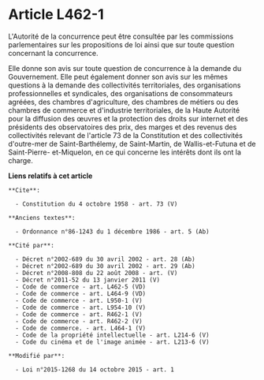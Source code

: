 # Article L462-1

L'Autorité de la concurrence peut être consultée par les commissions parlementaires sur les propositions de loi ainsi que sur
toute question concernant la concurrence. 

Elle donne son avis sur toute question de concurrence à la demande du Gouvernement. Elle peut également donner son avis sur
les mêmes questions à la demande des collectivités territoriales, des organisations professionnelles et syndicales, des
organisations de consommateurs agréées, des chambres d'agriculture, des chambres de métiers ou des chambres de commerce et
d'industrie territoriales, de la Haute Autorité pour la diffusion des œuvres et la protection des droits sur internet et des
présidents des observatoires des prix, des marges et des revenus des collectivités relevant de l'article 73 de la
Constitution et des collectivités d'outre-mer de Saint-Barthélemy, de Saint-Martin, de Wallis-et-Futuna et de Saint-Pierre-
et-Miquelon, en ce qui concerne les intérêts dont ils ont la charge.

**Liens relatifs à cet article**

	**Cite**:

	  - Constitution du 4 octobre 1958 - art. 73 (V)

	**Anciens textes**:

	  - Ordonnance n°86-1243 du 1 décembre 1986 - art. 5 (Ab)

	**Cité par**:

	  - Décret n°2002-689 du 30 avril 2002 - art. 28 (Ab)
	  - Décret n°2002-689 du 30 avril 2002 - art. 29 (Ab)
	  - Décret n°2008-808 du 22 août 2008 - art. (V)
	  - Décret n°2011-52 du 13 janvier 2011 (V)
	  - Code de commerce - art. L462-5 (VD)
	  - Code de commerce - art. L464-9 (VD)
	  - Code de commerce - art. L950-1 (V)
	  - Code de commerce - art. L954-10 (V)
	  - Code de commerce - art. R462-1 (V)
	  - Code de commerce - art. R462-2 (V)
	  - Code de commerce. - art. L464-1 (V)
	  - Code de la propriété intellectuelle - art. L214-6 (V)
	  - Code du cinéma et de l'image animée - art. L213-6 (V)

	**Modifié par**:

	  - Loi n°2015-1268 du 14 octobre 2015 - art. 1
